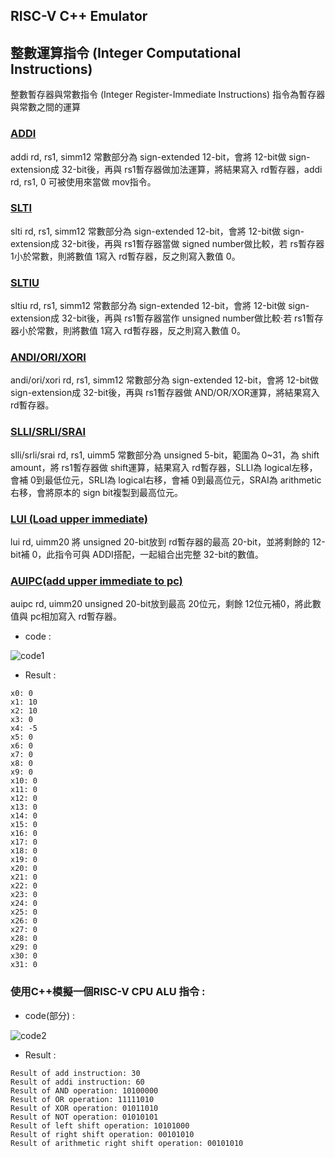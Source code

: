 ## RISC-V C++ Emulator

## 整數運算指令 (Integer Computational Instructions)

整數暫存器與常數指令 (Integer Register-Immediate Instructions)
指令為暫存器與常數之間的運算

### [ADDI](https://github.com/Anderson991288/RISC-V-Instruction-Emulation/blob/main/ADDI/README.md)
addi rd, rs1, simm12
常數部分為 sign-extended 12-bit，會將 12-bit做 sign-extension成 32-bit後，再與 rs1暫存器做加法運算，將結果寫入 rd暫存器，addi rd, rs1, 0 可被使用來當做 mov指令。

### [SLTI](https://github.com/Anderson991288/RISC-V-Instruction-Emulation/blob/main/SLTI/README.md)
slti rd, rs1, simm12
常數部分為 sign-extended 12-bit，會將 12-bit做 sign-extension成 32-bit後，再與 rs1暫存器當做 signed number做比較，若 rs暫存器1小於常數，則將數值 1寫入 rd暫存器，反之則寫入數值 0。

### [SLTIU](https://github.com/Anderson991288/RISC-V-Instruction-Emulation/blob/main/SLTIU/README.md)
sltiu rd, rs1, simm12
常數部分為 sign-extended 12-bit，會將 12-bit做 sign-extension成 32-bit後，再與 rs1暫存器當作 unsigned number做比較·若 rs1暫存器小於常數，則將數值 1寫入 rd暫存器，反之則寫入數值 0。

### [ANDI/ORI/XORI](https://github.com/Anderson991288/RISC-V-Instruction-Emulation/blob/main/ANDI%20ORI%20XORI/README.md)
andi/ori/xori rd, rs1, simm12
常數部分為 sign-extended 12-bit，會將 12-bit做 sign-extension成 32-bit後，再與 rs1暫存器做 AND/OR/XOR運算，將結果寫入 rd暫存器。

### [SLLI/SRLI/SRAI](https://github.com/Anderson991288/RISC-V-Instruction-Emulation/blob/main/SLI%20SRLI%20SRAI/README.md)
slli/srli/srai rd, rs1, uimm5
常數部分為 unsigned 5-bit，範圍為 0~31，為 shift amount，將 rs1暫存器做 shift運算，結果寫入 rd暫存器，SLLI為 logical左移，會補 0到最低位元，SRLI為 logical右移，會補 0到最高位元，SRAI為 arithmetic右移，會將原本的 sign bit複製到最高位元。

### [LUI (Load upper immediate)](https://github.com/Anderson991288/RISC-V-Instruction-Emulation/blob/main/LUI%20(Load%20upper%20immediate)/README.md)
lui rd, uimm20
將 unsigned 20-bit放到 rd暫存器的最高 20-bit，並將剩餘的 12-bit補 0，此指令可與 ADDI搭配，一起組合出完整 32-bit的數值。

### [AUIPC(add upper immediate to pc)]()
auipc rd, uimm20
unsigned 20-bit放到最高 20位元，剩餘 12位元補0，將此數值與 pc相加寫入 rd暫存器。











* code : 

![code1](https://user-images.githubusercontent.com/68816726/221522087-f1ef5f36-5363-4241-8084-285aaf9dc57d.png)

* Result :
```
x0: 0
x1: 10
x2: 10
x3: 0
x4: -5
x5: 0
x6: 0
x7: 0
x8: 0
x9: 0
x10: 0
x11: 0
x12: 0
x13: 0
x14: 0
x15: 0
x16: 0
x17: 0
x18: 0
x19: 0
x20: 0
x21: 0
x22: 0
x23: 0
x24: 0
x25: 0
x26: 0
x27: 0
x28: 0
x29: 0
x30: 0
x31: 0
```

### 使用C++模擬一個RISC-V CPU ALU 指令 :
* code(部分) :

![code2](https://user-images.githubusercontent.com/68816726/221521509-60d901b5-1c58-414c-b904-b2c560459fad.png)

* Result :
```
Result of add instruction: 30
Result of addi instruction: 60
Result of AND operation: 10100000
Result of OR operation: 11111010
Result of XOR operation: 01011010
Result of NOT operation: 01010101
Result of left shift operation: 10101000
Result of right shift operation: 00101010
Result of arithmetic right shift operation: 00101010
```




















